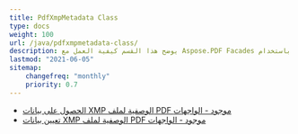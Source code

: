 ```yaml
---
title: PdfXmpMetadata Class
type: docs
weight: 100
url: /java/pdfxmpmetadata-class/
description: يوضح هذا القسم كيفية العمل مع Aspose.PDF Facades باستخدام PdfXmpMetadata Class.
lastmod: "2021-06-05"
sitemap:
    changefreq: "monthly"
    priority: 0.7
---
```


- [الحصول على بيانات XMP الوصفية لملف PDF موجود - الواجهات](/pdf/java/get-xmp-metadata/)
- [تعيين بيانات XMP الوصفية لملف PDF موجود - الواجهات](/pdf/java/set-xmp-metadata/)